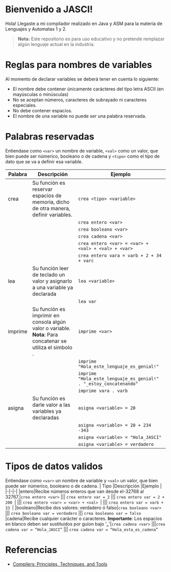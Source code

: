 # Bienvenido a JASCI!

Hola! Llegaste a mi compilador realizado en Java y ASM para la materia de Lenguajes y Automatas 1 y 2. 
> **Nota:** Este repositorio es para uso educativo y no pretende remplazar algún lenguaje actual en la industria.

# Reglas para nombres de variables
Al momento de declarar variables se deberá tener en cuenta lo siguiente:
-  El nombre debe contener únicamente carácteres del tipo letra ASCII (en mayúsculas o minúsculas)
-  No se aceptan números, caracteres de subrayado ni caracteres especiales.
-  No debe contener espacios.
-  El nombre de una variable no puede ser una palabra reservada.

# Palabras reservadas
Entiendase como `<var>` un nombre de variable, `<val>` como un valor, que bien puede ser númerico, booleano o de cadena y `<tipo>` como el tipo de dato que se va a definir esa variable.

|Palabra|Descripción| Ejemplo
|-|-|-|
|crea|Su función es reservar espacios de memoria, dicho de otra manera, definir variables.| `crea <tipo> <variable>`
|||`crea entero <var>`|
|||`crea booleano <var>`|
|||`crea cadena <var>`|
|||`crea entero <var> = <var> + <val> + <val> + <var>`|
|||`crea entero vara = varb + 2 + 34 + varc`|
|lea|Su función leer de teclado un valor y asignarlo a una variable ya declarada| `lea <variable>`
|||`lea var` 
|imprime|Su función es imprimir en consola algún valor o variable. **Nota**: Para concatenar se utiliza el simbolo . | `imprime <var>`
|||`imprime "Hola_este_lenguaje_es_genial!"`|
|||`imprime "Hola_este_lenguaje_es_genial!" . "_estoy_concatenando"`|
|||`imprime vara . varb`|
|asigna|Su función es darle valor a las variables ya declaradas| `asigna <variable> = 20`
|||`asigna <variable> = 20 + 234 -343`|
|||`asigna <variable> = "Hola_JASCI"`|
|||`asigna <variable> = verdadero`|

# Tipos de datos validos
Entiendase como `<var>` un nombre de variable y `<val>` un valor, que bien puede ser númerico, booleano o de cadena.
|      Tipo          |Descripción          |Ejemplo                         |
|-|-|-|
|entero|Recibe números enteros que van desde el-32768 al 32767.|`crea entero <var>`
||| `crea entero var = 2`
||| `crea entero var = 2 + 200 `|
||| `crea entero <var> = <var> + <val> `|
||| `crea entero var = varb + 33 `|
|booleano|Recibe dos valores: verdadero ó falso|`crea booleano <var>`
||| `crea booleano var = verdadero`
||| `crea booleano var = falso`
|cadena|Recibe cualquier carácter o caracteres. **Importante**: Los espacios en blanco deben ser sustituidos por guion bajo '**_**'|`crea cadena <var>`
|||`crea cadena var = “Hola_JASCI”`
||| `crea cadena var = “Hola_esta_es_cadena”`

# Referencias

 - [Compilers: Principles, Techniques, and Tools](https://github.com/germanoa/compiladores/blob/master/doc/ebook/Compiladores%20Principios%2C%20Tecnicas%20e%20Ferramentas%20-%20Alfred%20V.%20Aho.pdf)
